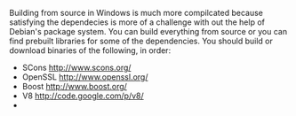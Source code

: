 Building from source in Windows is much more compilcated because satisfying the dependecies is more of a challenge with out the help of Debian's package system.  You can build everything from source or you can find prebuilt libraries for some of the dependencies.  You should build or download binaries of the following, in order:

  * SCons http://www.scons.org/
  * OpenSSL http://www.openssl.org/
  * Boost http://www.boost.org/
  * V8 http://code.google.com/p/v8/ 
  * 
